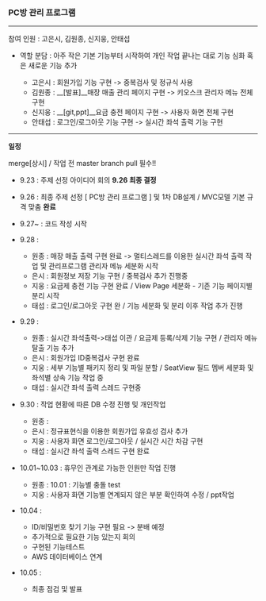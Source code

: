 ### PC방 관리 프로그램

***

참여 인원 : 고은시, 김원종, 신지웅, 안태섭


* 역할 분담 : 아주 작은 기본 기능부터 시작하여 개인 작업 끝나는 대로 기능 심화 혹은 새로운 기능 추가

    * 고은시 : 회원가입 기능 구현 -> 중복검사 및 정규식 사용
    * 김원종 : __[발표]__매장 매출 관리 페이지 구현 -> 키오스크 관리자 메뉴 전체 구현
    * 신지웅 : __[git,ppt]__요금 충전 페이지 구현 -> 사용자 화면 전체 구현
    * 안태섭 : 로그인/로그아웃 기능 구현 -> 실시간 좌석 출력 기능 구현

***

__일정__ 

merge[상시] / 작업 전 master branch pull 필수!!

* 9.23 : 주제 선정 아이디어 회의 __9.26 최종 결정__
* 9.26 : 최종 주제 선정 [ PC방 관리 프로그램 ] 및 1차 DB설계 / MVC모델 기본 규격 맞춤 __완료__
* 9.27~ : 코드 작성 시작
* 9.28 : 
  * 원종 : 매장 매출 출력 구현 완료  -> 멀티스레드를 이용한 실시간 좌석 출력 작업 및 관리프로그램 관리자 메뉴 세분화 시작
  * 은시 : 회원정보 저장 기능 구현 / 중복검사 추가 진행중
  * 지웅 : 요금제 충전 기능 구현 완료 / View Page 세분화 - 기존 기능 페이지별 분리 시작
  * 태섭 : 로그인/로그아웃 구현 완 / 기능 세분화 및 분리 이후 작업 추가 진행
* 9.29 : 
  * 원종 : 실시간 좌석출력->태섭 이관 / 요금제 등록/삭제 기능 구현 / 관리자 메뉴 탈출 기능 추가
  * 은시 : 회원가입 ID중복검사 구현 완료
  * 지웅 : 세부 기능별 패키지 정리 및 파일 분할 / SeatView 필드 멤버 세분화 및 좌석별 상속 기능 작업 중
  * 태섭 : 실시간 좌석 출력 스레드 구현중
* 9.30 : 작업 현황에 따른 DB 수정 진행 및 개인작업
  * 원종 : 
  * 은시 : 정규표현식을 이용한 회원가입 유효성 검사 추가
  * 지웅 : 사용자 화면 로그인/로그아웃 / 실시간 시간 차감 구현
  * 태섭 : 실시간 좌석 출력 스레드 구현 완료
* 10.01~10.03 : 휴무인 관계로 가능한 인원만 작업 진행 
  * 원종 : 10.01 : 기능별 충돌 test
  * 지웅 : 사용자 화면 기능별 연계되지 않은 부분 확인하여 수정 / ppt작업

* 10.04 :
  * ID/비밀번호 찾기 기능 구현 필요 -> 분배 예정
  * 추가적으로 필요한 기능 있는지 회의
  * 구현된 기능테스트
  * AWS 데이터베이스 연계
* 10.05 : 
  * 최종 점검 및 발표
  
  
  
  
  
  
